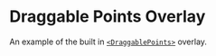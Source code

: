 # Draggable Points Overlay

An example of the built in [`<DraggablePoints>`](https://github.com/uber/react-map-gl/blob/master/src/overlays/draggable-points.react.js) overlay.
